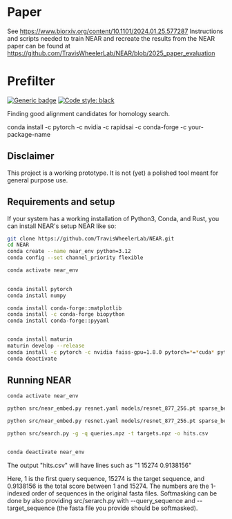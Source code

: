 # Paper
See https://www.biorxiv.org/content/10.1101/2024.01.25.577287
Instructions and scripts needed to train NEAR and recreate the results from the NEAR paper can be found at https://github.com/TravisWheelerLab/NEAR/blob/2025_paper_evaluation

# Prefilter
[![Generic badge](https://img.shields.io/badge/Contributions-Welcome-brightgreen.svg)](CONTRIBUTING.md)
<a href="https://github.com/psf/black"><img alt="Code style: black" src="https://img.shields.io/badge/code%20style-black-000000.svg"></a>

Finding good alignment candidates for homology search.

conda install -c pytorch -c nvidia -c rapidsai -c conda-forge -c <your-channel> your-package-name

## Disclaimer

This project is a working prototype. It is not (yet) a polished tool meant for general purpose use. 


## Requirements and setup

If your system has a working installation of Python3, Conda, and Rust, you can install NEAR's setup NEAR like so:

```bash
git clone https://github.com/TravisWheelerLab/NEAR.git
cd NEAR
conda create --name near_env python=3.12
conda config --set channel_priority flexible 

conda activate near_env
                  

conda install pytorch
conda install numpy 

conda install conda-forge::matplotlib
conda install -c conda-forge biopython
conda install conda-forge::pyyaml


conda install maturin
maturin develop --release
conda install -c pytorch -c nvidia faiss-gpu=1.8.0 pytorch=*=*cuda* pytorch-cuda=11 numpy
conda deactivate
```

## Running NEAR



```bash
conda activate near_env

python src/near_embed.py resnet.yaml models/resnet_877_256.pt sparse_benchmark/sparse_query_softmask.fa queries.npz

python src/near_embed.py resnet.yaml models/resnet_877_256.pt sparse_benchmark/sparse_target_hardmask_mixed.fa targets.npz

python src/search.py -g -q queries.npz -t targets.npz -o hits.csv


conda deactivate near_env


```
The output "hits.csv" will have lines such as "1 15274 0.9138156"

Here, 1 is the first query sequence, 15274 is the target sequence, and 0.9138156 is the total score between 1 and 15274. The numbers are the 1-indexed order of sequences in the original fasta files. Softmasking can be done by also providing src/serarch.py with --query_sequence and --target_sequence (the fasta file you provide should be softmasked).

